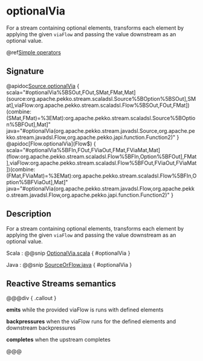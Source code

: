 # optionalVia

For a stream containing optional elements, transforms each element by applying the given `viaFlow` and passing the value downstream as an optional value.

@ref[Simple operators](../index.md#simple-operators)

## Signature

@apidoc[Source.optionalVia](Source$) { scala="#optionalVia%5BSOut,FOut,SMat,FMat,Mat](source:org.apache.pekko.stream.scaladsl.Source%5BOption%5BSOut],SMat],viaFlow:org.apache.pekko.stream.scaladsl.Flow%5BSOut,FOut,FMat])(combine:(SMat,FMat)=%3EMat):org.apache.pekko.stream.scaladsl.Source%5BOption%5BFOut],Mat]" java="#optionalVia(org.apache.pekko.stream.javadsl.Source,org.apache.pekko.stream.javadsl.Flow,org.apache.pekko.japi.function.Function2)" }
@apidoc[Flow.optionalVia](Flow$) { scala="#optionalVia%5BFIn,FOut,FViaOut,FMat,FViaMat,Mat](flow:org.apache.pekko.stream.scaladsl.Flow%5BFIn,Option%5BFOut],FMat],viaFlow:org.apache.pekko.stream.scaladsl.Flow%5BFOut,FViaOut,FViaMat])(combine:(FMat,FViaMat)=%3EMat):org.apache.pekko.stream.scaladsl.Flow%5BFIn,Option%5BFViaOut],Mat]" java="#optionalVia(org.apache.pekko.stream.javadsl.Flow,org.apache.pekko.stream.javadsl.Flow,org.apache.pekko.japi.function.Function2)" }

## Description

For a stream containing optional elements, transforms each element by applying
the given `viaFlow` and passing the value downstream as an optional value.

Scala
:  @@snip [OptionalVia.scala](/docs/src/test/scala/docs/stream/operators/sourceorflow/OptionalVia.scala) { #optionalVia }

Java
:  @@snip [SourceOrFlow.java](/docs/src/test/java/jdocs/stream/operators/SourceOrFlow.java) { #optionalVia }

## Reactive Streams semantics

@@@div { .callout }

**emits** while the provided viaFlow is runs with defined elements

**backpressures** when the viaFlow runs for the defined elements and downstream backpressures

**completes** when the upstream completes

@@@

